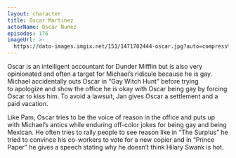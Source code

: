 ```yaml
---
layout: character
title: Oscar Martinez
actorName: Oscar Nunez
episodes: 176
imageUrl: >-
  https://dato-images.imgix.net/151/1471782444-oscar.jpg?auto=compress%2Cformat&ch=DPR%2CWidth&fm=jpg&w=500
---
```


Oscar is an intelligent accountant for Dunder Mifflin but is also very opinionated and often a target for Michael’s ridicule because he is gay. Michael accidentally outs Oscar in “Gay Witch Hunt” before trying to apologize and show the office he is okay with Oscar being gay by forcing Oscar to kiss him. To avoid a lawsuit, Jan gives Oscar a settlement and a paid vacation.

Like Pam, Oscar tries to be the voice of reason in the office and puts up with Michael’s antics while enduring off-color jokes for being gay and being Mexican. He often tries to rally people to see reason like in “The Surplus” he tried to convince his co-workers to vote for a new copier and in “Prince Paper” he gives a speech stating why he doesn’t think Hilary Swank is hot.